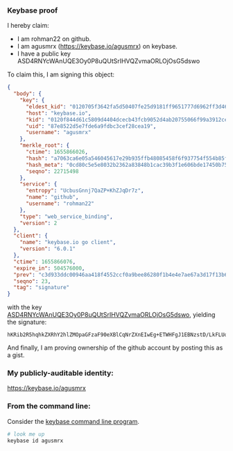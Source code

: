 ### Keybase proof

I hereby claim:

  * I am rohman22 on github.
  * I am agusmrx (https://keybase.io/agusmrx) on keybase.
  * I have a public key ASD4RNYcWAnUQE3Oy0P8uQUtSrIHVQZvmaORLOjOsG5dswo

To claim this, I am signing this object:

```json
{
  "body": {
    "key": {
      "eldest_kid": "0120705f3642fa5d50407fe25d9181ff9651777d6962ff3d46f8eb4184813b0fe6470a",
      "host": "keybase.io",
      "kid": "0120f844d61c5809d4404dcecb43fcb9052d4ab20755066f99a3912ce8ceb06e5db30a",
      "uid": "87e8522d5e7fde6a9fdbc3cef28cea19",
      "username": "agusmrx"
    },
    "merkle_root": {
      "ctime": 1655866026,
      "hash": "a7063ca6e05a546045617e29b935ffb48085458f6f937754f554b85fee400d53d4f2c54541815201c82af34ed4937318ce4e2baadc51e0915d964078959c6fae",
      "hash_meta": "0cd80c5e5e8032b2362a83848b1cac39b3f1e606bde17450b751f54458ae38cc",
      "seqno": 22715498
    },
    "service": {
      "entropy": "UcbusGnnj7QaZP+KhZJqDr7z",
      "name": "github",
      "username": "rohman22"
    },
    "type": "web_service_binding",
    "version": 2
  },
  "client": {
    "name": "keybase.io go client",
    "version": "6.0.1"
  },
  "ctime": 1655866076,
  "expire_in": 504576000,
  "prev": "c3d933ddc00946aa418f4552ccf0a9bee86280f1b4e4e7ae67a3d17f13b6ddfc",
  "seqno": 23,
  "tag": "signature"
}
```

with the key [ASD4RNYcWAnUQE3Oy0P8uQUtSrIHVQZvmaORLOjOsG5dswo](https://keybase.io/agusmrx), yielding the signature:

```
hKRib2R5hqhkZXRhY2hlZMOpaGFzaF90eXBlCqNrZXnEIwEg+ETWHFgJ1EBNzstD/LkFLUqyB1UGb5mjkSzozrBuXbMKp3BheWxvYWTESpcCF8Qgw9kz3cAJRqpBj0VSzPCpvuhigPG05OeuZ6PRfxO23fzEIJLP5qm3H325TBlE/0qQmxlFclezI3Wrh5sE8KfYzGCUAgHCo3NpZ8RAaWQKAjpOUA4ZQqe5oxSXmdrgn8XTOCLSC0gA6+aeocFmKz9SYDQ/T/1oRZfR3ehWmGM9z5+TX1MOx9lQtNXHDKhzaWdfdHlwZSCkaGFzaIKkdHlwZQildmFsdWXEICzHC8NXfnivsF99y3bj7de26QZbjk7UnTFwEyY+Ikuuo3RhZ80CAqd2ZXJzaW9uAQ==

```

And finally, I am proving ownership of the github account by posting this as a gist.

### My publicly-auditable identity:

https://keybase.io/agusmrx

### From the command line:

Consider the [keybase command line program](https://keybase.io/download).

```bash
# look me up
keybase id agusmrx
```
